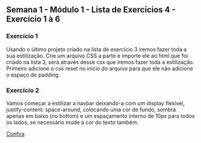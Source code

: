 ## Semana 1 - Módulo 1 - Lista de Exercícios 4 - Exercício 1 à 6

<h3>Exercício 1</h3>
<p>Usando o último projeto criado na lista de exercício 3 iremos fazer toda a sua estilização. Crie um arquivo CSS a parte e importe ele ao html que foi criado na lista 3, será através desse css que iremos fazer toda a estilização. Primeiro adicione o css reset no início do arquivo para que ele não adicione o espaço de padding.</p>

<h3>Exercício 2</h3>
<p>Vamos começar a estilizar a navbar deixando-a com um display flexível, justify-content: space-around, colocando uma cor de fundo, sombra apenas em baixo (no bottom) e um espaçamento interno de 10px para todos os lados, se necessário mude a cor do texto também.</p>







<a href="https://fmt-lista-4-ex-1a6.vercel.app/">Confira</a>
